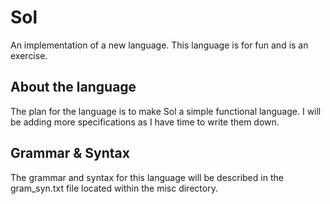 # Sol
An implementation of a new language. This language is for fun and is an exercise.

## About the language
The plan for the language is to make Sol a simple functional language. I will be adding more
specifications as I have time to write them down.

## Grammar & Syntax
The grammar and syntax for this language will be described in the gram_syn.txt file
located within the misc directory.